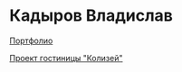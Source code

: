 # Кадыров Владислав

[Портфолио](https://kwlad1сk.github.io/mywebsite/ "profile")

[Проект гостиницы "Колизей"](https://kwlad1сk.github.io/hotel/ "Колизей")
